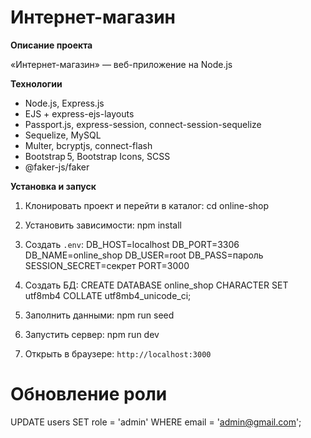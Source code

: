 # Интернет-магазин

**Описание проекта**

«Интернет-магазин» — веб-приложение на Node.js

**Технологии**

- Node.js, Express.js
- EJS + express-ejs-layouts
- Passport.js, express-session, connect-session-sequelize
- Sequelize, MySQL
- Multer, bcryptjs, connect-flash
- Bootstrap 5, Bootstrap Icons, SCSS
- @faker-js/faker

**Установка и запуск**

1. Клонировать проект и перейти в каталог:
   cd online-shop

2. Установить зависимости:
   npm install

3. Создать `.env`:
   DB_HOST=localhost
   DB_PORT=3306
   DB_NAME=online_shop
   DB_USER=root
   DB_PASS=пароль
   SESSION_SECRET=секрет
   PORT=3000

4. Создать БД:
   CREATE DATABASE online_shop CHARACTER SET utf8mb4 COLLATE utf8mb4_unicode_ci;

5. Заполнить данными:
   npm run seed

6. Запустить сервер:
   npm run dev

7. Открыть в браузере: `http://localhost:3000`

# Обновление роли

UPDATE users SET role = 'admin' WHERE email = 'admin@gmail.com';

